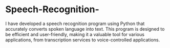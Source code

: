 # Speech-Recognition-
I have developed a speech recognition program using Python that accurately converts spoken language into text. This program is designed to be efficient and user-friendly, making it a valuable tool for various applications, from transcription services to voice-controlled applications.
